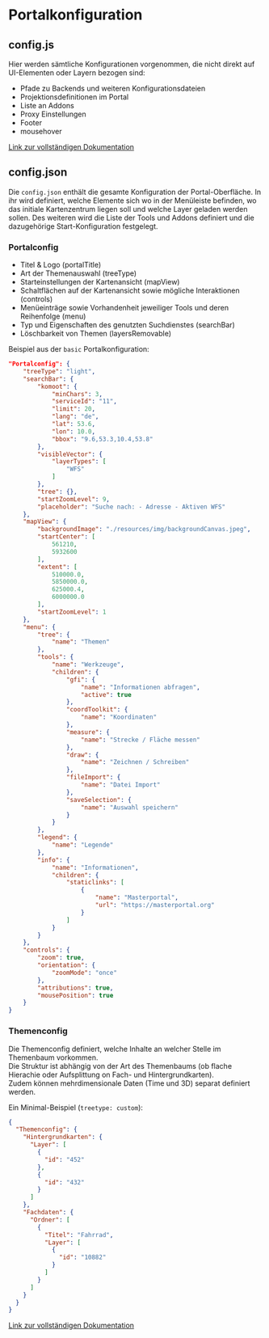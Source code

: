 # Portalkonfiguration

## config.js

Hier werden sämtliche Konfigurationen vorgenommen, die nicht direkt auf UI-Elementen oder Layern bezogen sind:

- Pfade zu Backends und weiteren Konfigurationsdateien
- Projektionsdefinitionen im Portal
- Liste an Addons
- Proxy Einstellungen
- Footer
- mousehover

[Link zur vollständigen Dokumentation](https://bitbucket.org/geowerkstatt-hamburg/masterportal/src/6801563147d77d25faa5b798e320d15e4489a807/doc/config.js.md)

## config.json

Die `config.json` enthält die gesamte Konfiguration der Portal-Oberfläche. In ihr wird definiert, welche Elemente sich wo in der Menüleiste befinden, wo das initiale Kartenzentrum liegen soll und welche Layer geladen werden sollen. Des weiteren wird die Liste der Tools und Addons definiert und die dazugehörige Start-Konfiguration festgelegt.

### Portalconfig

* Titel & Logo (portalTitle)
* Art der Themenauswahl (treeType)
* Starteinstellungen der Kartenansicht (mapView)
* Schaltflächen auf der Kartenansicht sowie mögliche Interaktionen (controls)
* Menüeinträge sowie Vorhandenheit jeweiliger Tools und deren Reihenfolge (menu)
* Typ und Eigenschaften des genutzten Suchdienstes (searchBar)
* Löschbarkeit von Themen (layersRemovable)

Beispiel aus der `basic` Portalkonfiguration:

```json
"Portalconfig": {
    "treeType": "light",
    "searchBar": {
        "komoot": {
            "minChars": 3,
            "serviceId": "11",
            "limit": 20,
            "lang": "de",
            "lat": 53.6,
            "lon": 10.0,
            "bbox": "9.6,53.3,10.4,53.8"
        },
        "visibleVector": {
            "layerTypes": [
                "WFS"
            ]
        },
        "tree": {},
        "startZoomLevel": 9,
        "placeholder": "Suche nach: - Adresse - Aktiven WFS"
    },
    "mapView": {
        "backgroundImage": "./resources/img/backgroundCanvas.jpeg",
        "startCenter": [
            561210,
            5932600
        ],
        "extent": [
            510000.0,
            5850000.0,
            625000.4,
            6000000.0
        ],
        "startZoomLevel": 1
    },
    "menu": {
        "tree": {
            "name": "Themen"
        },
        "tools": {
            "name": "Werkzeuge",
            "children": {
                "gfi": {
                    "name": "Informationen abfragen",
                    "active": true
                },
                "coordToolkit": {
                    "name": "Koordinaten"
                },
                "measure": {
                    "name": "Strecke / Fläche messen"
                },
                "draw": {
                    "name": "Zeichnen / Schreiben"
                },
                "fileImport": {
                    "name": "Datei Import"
                },
                "saveSelection": {
                    "name": "Auswahl speichern"
                }
            }
        },
        "legend": {
            "name": "Legende"
        },
        "info": {
            "name": "Informationen",
            "children": {
                "staticlinks": [
                    {
                        "name": "Masterportal",
                        "url": "https://masterportal.org"
                    }
                ]
            }
        }
    },
    "controls": {
        "zoom": true,
        "orientation": {
            "zoomMode": "once"
        },
        "attributions": true,
        "mousePosition": true
    }
}
```

### Themenconfig

Die Themenconfig definiert, welche Inhalte an welcher Stelle im Themenbaum vorkommen.  
Die Struktur ist abhängig von der Art des Themenbaums (ob flache Hierachie oder Aufsplittung on Fach- und Hintergrundkarten).  
Zudem können mehrdimensionale Daten (Time und 3D) separat definiert werden.

Ein Minimal-Beispiel (`treetype: custom`):

```json
{
  "Themenconfig": {
    "Hintergrundkarten": {
      "Layer": [
        {
          "id": "452"
        },
        {
          "id": "432"
        }
      ]
    },
    "Fachdaten": {
      "Ordner": [
        {
          "Titel": "Fahrrad",
          "Layer": [
            {
              "id": "10882"
            }
          ]
        }
      ]
    }
  }
}
```

[Link zur vollständigen Dokumentation](https://bitbucket.org/geowerkstatt-hamburg/masterportal/src/6801563147d77d25faa5b798e320d15e4489a807/doc/config.json.md)